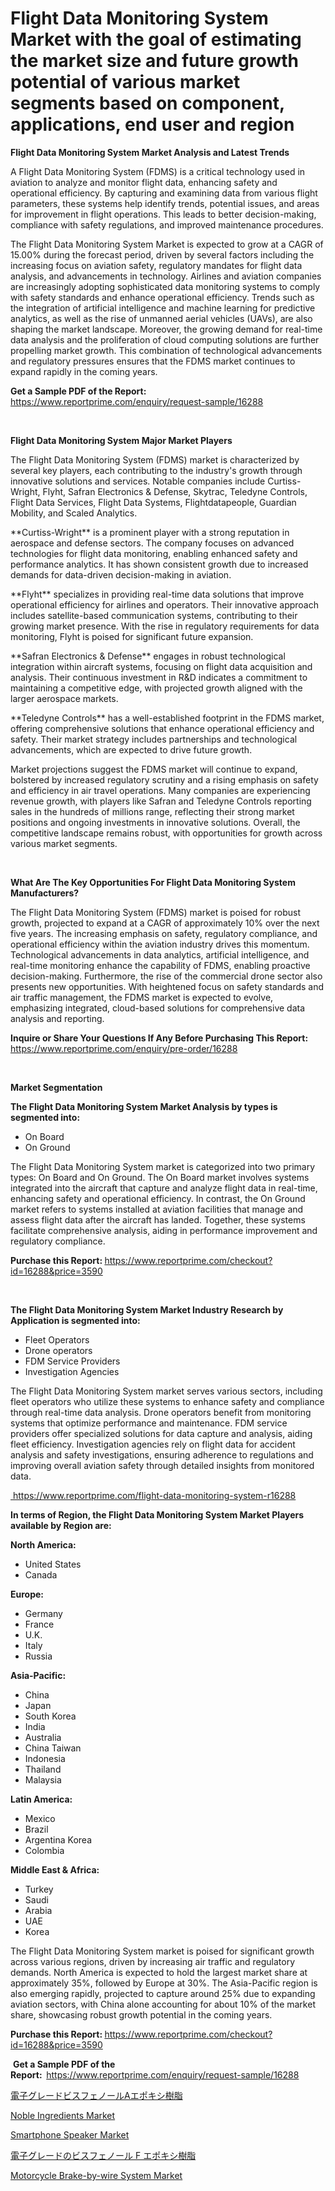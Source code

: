 <p><h1>Flight Data Monitoring System Market with the goal of estimating the market size and future growth potential of various market segments based on component, applications, end user and region</h1></p><p><strong>Flight Data Monitoring System Market Analysis and Latest Trends</strong></p>
<p><p>A Flight Data Monitoring System (FDMS) is a critical technology used in aviation to analyze and monitor flight data, enhancing safety and operational efficiency. By capturing and examining data from various flight parameters, these systems help identify trends, potential issues, and areas for improvement in flight operations. This leads to better decision-making, compliance with safety regulations, and improved maintenance procedures.</p><p>The Flight Data Monitoring System Market is expected to grow at a CAGR of 15.00% during the forecast period, driven by several factors including the increasing focus on aviation safety, regulatory mandates for flight data analysis, and advancements in technology. Airlines and aviation companies are increasingly adopting sophisticated data monitoring systems to comply with safety standards and enhance operational efficiency. Trends such as the integration of artificial intelligence and machine learning for predictive analytics, as well as the rise of unmanned aerial vehicles (UAVs), are also shaping the market landscape. Moreover, the growing demand for real-time data analysis and the proliferation of cloud computing solutions are further propelling market growth. This combination of technological advancements and regulatory pressures ensures that the FDMS market continues to expand rapidly in the coming years.</p></p>
<p><strong>Get a Sample PDF of the Report:&nbsp;</strong> <a href="https://www.reportprime.com/enquiry/request-sample/16288">https://www.reportprime.com/enquiry/request-sample/16288</a></p>
<p>&nbsp;</p>
<p><strong>Flight Data Monitoring System Major Market Players</strong></p>
<p><p>The Flight Data Monitoring System (FDMS) market is characterized by several key players, each contributing to the industry's growth through innovative solutions and services. Notable companies include Curtiss-Wright, Flyht, Safran Electronics & Defense, Skytrac, Teledyne Controls, Flight Data Services, Flight Data Systems, Flightdatapeople, Guardian Mobility, and Scaled Analytics.</p><p>**Curtiss-Wright** is a prominent player with a strong reputation in aerospace and defense sectors. The company focuses on advanced technologies for flight data monitoring, enabling enhanced safety and performance analytics. It has shown consistent growth due to increased demands for data-driven decision-making in aviation.</p><p>**Flyht** specializes in providing real-time data solutions that improve operational efficiency for airlines and operators. Their innovative approach includes satellite-based communication systems, contributing to their growing market presence. With the rise in regulatory requirements for data monitoring, Flyht is poised for significant future expansion.</p><p>**Safran Electronics & Defense** engages in robust technological integration within aircraft systems, focusing on flight data acquisition and analysis. Their continuous investment in R&D indicates a commitment to maintaining a competitive edge, with projected growth aligned with the larger aerospace markets.</p><p>**Teledyne Controls** has a well-established footprint in the FDMS market, offering comprehensive solutions that enhance operational efficiency and safety. Their market strategy includes partnerships and technological advancements, which are expected to drive future growth.</p><p>Market projections suggest the FDMS market will continue to expand, bolstered by increased regulatory scrutiny and a rising emphasis on safety and efficiency in air travel operations. Many companies are experiencing revenue growth, with players like Safran and Teledyne Controls reporting sales in the hundreds of millions range, reflecting their strong market positions and ongoing investments in innovative solutions. Overall, the competitive landscape remains robust, with opportunities for growth across various market segments.</p></p>
<p>&nbsp;</p>
<p><strong>What Are The Key Opportunities For Flight Data Monitoring System Manufacturers?</strong></p>
<p><p>The Flight Data Monitoring System (FDMS) market is poised for robust growth, projected to expand at a CAGR of approximately 10% over the next five years. The increasing emphasis on safety, regulatory compliance, and operational efficiency within the aviation industry drives this momentum. Technological advancements in data analytics, artificial intelligence, and real-time monitoring enhance the capability of FDMS, enabling proactive decision-making. Furthermore, the rise of the commercial drone sector also presents new opportunities. With heightened focus on safety standards and air traffic management, the FDMS market is expected to evolve, emphasizing integrated, cloud-based solutions for comprehensive data analysis and reporting.</p></p>
<p><strong>Inquire or Share Your Questions If Any Before Purchasing This Report:</strong> <a href="https://www.reportprime.com/enquiry/pre-order/16288">https://www.reportprime.com/enquiry/pre-order/16288</a></p>
<p>&nbsp;</p>
<p><strong>Market Segmentation</strong></p>
<p><strong>The Flight Data Monitoring System Market Analysis by types is segmented into:</strong></p>
<p><ul><li>On Board</li><li>On Ground</li></ul></p>
<p><p>The Flight Data Monitoring System market is categorized into two primary types: On Board and On Ground. The On Board market involves systems integrated into the aircraft that capture and analyze flight data in real-time, enhancing safety and operational efficiency. In contrast, the On Ground market refers to systems installed at aviation facilities that manage and assess flight data after the aircraft has landed. Together, these systems facilitate comprehensive analysis, aiding in performance improvement and regulatory compliance.</p></p>
<p><strong>Purchase this Report:&nbsp;</strong><a href="https://www.reportprime.com/checkout?id=16288&price=3590">https://www.reportprime.com/checkout?id=16288&price=3590</a></p>
<p>&nbsp;</p>
<p><strong>The Flight Data Monitoring System Market Industry Research by Application is segmented into:</strong></p>
<p><ul><li>Fleet Operators</li><li>Drone operators</li><li>FDM Service Providers</li><li>Investigation Agencies</li></ul></p>
<p><p>The Flight Data Monitoring System market serves various sectors, including fleet operators who utilize these systems to enhance safety and compliance through real-time data analysis. Drone operators benefit from monitoring systems that optimize performance and maintenance. FDM service providers offer specialized solutions for data capture and analysis, aiding fleet efficiency. Investigation agencies rely on flight data for accident analysis and safety investigations, ensuring adherence to regulations and improving overall aviation safety through detailed insights from monitored data.</p></p>
<p><a href="https://www.reportprime.com/flight-data-monitoring-system-r16288">&nbsp;https://www.reportprime.com/flight-data-monitoring-system-r16288</a></p>
<p><strong>In terms of Region, the Flight Data Monitoring System Market Players available by Region are:</strong></p>
<p>
    <p> <strong> North America: </strong>
        <ul>
            <li>United States</li>
            <li>Canada</li>
        </ul>
        </p> 
    <p> <strong> Europe: </strong>
        <ul>
            <li>Germany</li>
            <li>France</li>
            <li>U.K.</li>
            <li>Italy</li>
            <li>Russia</li>
        </ul>
        </p> 
    <p> <strong> Asia-Pacific: </strong>
        <ul>
            <li>China</li>
            <li>Japan</li>
            <li>South Korea</li>
            <li>India</li>
            <li>Australia</li>
            <li>China Taiwan</li>
            <li>Indonesia</li>
            <li>Thailand</li>
            <li>Malaysia</li>
        </ul>
        </p> 
    <p> <strong> Latin America: </strong>
        <ul>
            <li>Mexico</li>
            <li>Brazil</li>
            <li>Argentina Korea</li>
            <li>Colombia</li>
        </ul>
        </p> 
    <p> <strong> Middle East & Africa: </strong>
        <ul>
            <li>Turkey</li>
            <li>Saudi</li>
            <li>Arabia</li>
            <li>UAE</li>
            <li>Korea</li>
        </ul>
    </p>
    </p>
<p><p>The Flight Data Monitoring System market is poised for significant growth across various regions, driven by increasing air traffic and regulatory demands. North America is expected to hold the largest market share at approximately 35%, followed by Europe at 30%. The Asia-Pacific region is also emerging rapidly, projected to capture around 25% due to expanding aviation sectors, with China alone accounting for about 10% of the market share, showcasing robust growth potential in the coming years.</p></p>
<p><strong>Purchase this Report: </strong><a href="https://www.reportprime.com/checkout?id=16288&price=3590">https://www.reportprime.com/checkout?id=16288&price=3590</a></p>
<p>&nbsp;<strong>Get a Sample PDF of the Report:&nbsp;&nbsp;</strong><a href="https://www.reportprime.com/enquiry/request-sample/16288">https://www.reportprime.com/enquiry/request-sample/16288</a></p>
<p><strong></strong></p>
<p><p><a href="https://medium.com/@samleite85/electronic-grade-bisphenol-a-epoxy-resin-market-%E3%81%AF-%E3%82%B3%E3%82%B9%E3%83%88%E7%AE%A1%E7%90%86%E3%81%A8%E5%8A%B9%E7%8E%87%E5%90%91%E4%B8%8A%E3%82%92%E5%84%AA%E5%85%88%E3%81%97%E3%81%BE%E3%81%99-cf177789ae65">電子グレードビスフェノールAエポキシ樹脂</a></p><p><a href="https://medium.com/@anne.mitchell45476/the-noble-ingredients-market-insights-report-offers-an-in-depth-and-thorough-analysis-of-the-3d3c0ab651dc">Noble Ingredients Market</a></p><p><a href="https://medium.com/@williambatz1907/the-smartphone-speaker-market-decisions-are-mostly-driven-by-resource-optimization-and-ef7881d127c3">Smartphone Speaker Market</a></p><p><a href="https://medium.com/@samleite85/electronic-grade-bisphenol-f-epoxy-resin-0087bad06f27">電子グレードのビスフェノール F エポキシ樹脂</a></p><p><a href="https://issuu.com/reportprime-2/docs/motorcycle-brake-by-wire-system-mar_6085c814b72cd4">Motorcycle Brake-by-wire System Market</a></p></p>